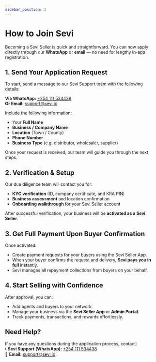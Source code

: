```yaml
---
sidebar_position: 2
---
```


# How to Join Sevi

Becoming a Sevi Seller is quick and straightforward. You can now apply directly through our **WhatsApp** or **email** — no need for lengthy in-app registration.


## 1. Send Your Application Request

To start, send a message to our Sevi Support team with the following details:  

**Via WhatsApp:** [+254 111 534438](https://wa.me/+254111534438)  
**Or Email:** [support@sevi.io](mailto:support@sevi.io)  

Include the following information:
- Your **Full Name**  
- **Business / Company Name**  
- **Location** (Town / County)  
- **Phone Number**  
- **Business Type** (e.g. distributor, wholesaler, supplier)  

Once your request is received, our team will guide you through the next steps.


## 2. Verification & Setup

Our due diligence team will contact you for:  
- **KYC verification** (ID, company certificate, and KRA PIN)  
- **Business assessment** and location confirmation  
- **Onboarding walkthrough** for your Sevi Seller account  

After successful verification, your business will be **activated as a Sevi Seller**.


## 3. Get Full Payment Upon Buyer Confirmation

Once activated:
- Create payment requests for your buyers using the Sevi Seller App.  
- When your buyer confirms the request and delivery, **Sevi pays you in full** instantly.  
- Sevi manages all repayment collections from buyers on your behalf.


## 4. Start Selling with Confidence

After approval, you can:  
- Add agents and buyers to your network.  
- Manage your business via the **Sevi Seller App** or **Admin Portal**.  
- Track payments, transactions, and rewards effortlessly.  

<!-- [Learn how to create a Payment Request →](/docs/seller/payments/create-payment-request) -->


## Need Help?

If you have any questions during the application process, contact:  
📞 **Sevi Support (WhatsApp):** [+254 111 534438](https://wa.me/+254111534438)  
📧 **Email:** [support@sevi.io](mailto:support@sevi.io)
